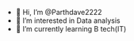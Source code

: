 - 👋 Hi, I’m @Parthdave2222
- 👀 I’m interested in Data analysis
- 🌱 I’m currently learning B tech(IT)


<!---
Parthdave2222/Parthdave2222 is a ✨ special ✨ repository because its `README.md` (this file) appears on your GitHub profile.
You can click the Preview link to take a look at your changes.
--->
